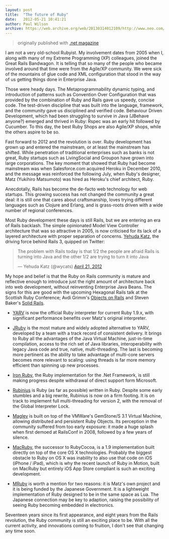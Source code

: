 ```yaml
---
layout: post
title:  "The future of Ruby"
date:   2012-05-21 10:41:21
author: Paul Wilson
archive: https://web.archive.org/web/20130314012109/http://www.neo.com/2012/05/21/the-future-of-ruby
---
```


> originally published with [.net magazine](http://www.netmagazine.com/opinions/future-ruby)

I am not a very old-school Rubyist. My involvement dates from 2005 when I, along with many of my Extreme Programming (XP) colleagues, joined the Great Rails Bandwagon. It is telling that so many of the people who became involved around that time were from the Agile/XP community. We were sick of the mountains of glue code and XML configuration that stood in the way of us getting things done in Enterprise Java.

Those were heady days. The Metaprogrammability dynamic typing, and introduction of patterns such as Convention Over Configuration that was provided by the combination of Ruby and Rails gave us speedy, concise code. The test-driven discipline that was built into the language, framework, and the community gave us disciplined and verified code. Behaviour Driven Development, which had been struggling to survive in Java (JBehave anyone?) emerged and thrived in Ruby: Rspec was an early hit followed by Cucumber. To this day, the best Ruby Shops are also Agile/XP shops, while the others aspire to be so.

Fast forward to 2012 and the revolution is over. Ruby development has grown up and entered the mainstream, or at least the mainstream has shifted. While penetration of traditional enterprises such as banks is not great, Ruby startups such as LivingSocial and Groupon have grown into large corporations. The key moment that showed that Ruby had become mainstream was when Salesforce.com acquired Heroku in December 2010, and the message was reinforced the following July, when Ruby's designer, Matz (Yukihiro Matsumoto) was hired as Heroku's chief architect, Ruby.

Anecdotally, Rails has become the de-facto web technology for web startups. This growing success has not changed the community a great deal: it is still one that cares about craftsmanship, loves trying different languages such as Clojure and Erlang, and is grass-roots driven with a wide number of regional conferences.

Most Ruby development these days is still Rails, but we are entering an era of Rails backlash. The simple opinionated Model View Controller architecture that was so attractive in 2005, is now criticised for its lack of a layered architecture with proper separation of concerns. [Yehuda Katz](https://twitter.com/wycats), the driving force behind Rails 3, quipped on Twitter:

<div>
  <blockquote class="twitter-tweet" lang="en"><p>The problem with Rails today is that 1/2 the people are afraid Rails is turning into Java and the other 1/2 are trying to turn it into Java</p>&mdash; Yehuda Katz (@wycats) <a href="https://twitter.com/wycats/statuses/193629465375547392">April 21, 2012</a></blockquote>
  <script async src="//platform.twitter.com/widgets.js" charset="utf-8"></script>
</div>

My hope and belief is that the Ruby on Rails community is mature and reflective enough to introduce just the right amount of architecture back into web development, without reinventing Enterprise Java Beans. The signs for this are good with the upcoming Hexagonal Rails talk at the Scottish Ruby Conference; Avdi Grimm's [Objects on Rails](http://objectsonrails.com/) and Steven Baker's [Solid Rails](https://leanpub.com/solidrailsbook).

* [YARV](http://www.atdot.net/yarv/) is now the official Ruby interpreter for current Ruby 1.9.x, with significant performance benefits over Matz's original interpreter.

* [JRuby](http://jruby.org/) is the most mature and widely adopted alternative to YARV, developed by a team with a track record of consistent delivery. It brings to Ruby all the advantages of the Java Virtual Machine, just-in-time compilation, access to the rich set of Java libraries, interoperability with legacy Java code and true, native, multi-threading. The last is becoming more pertinent as the ability to take advantage of multi-core servers becomes more relevant to scaling: using threads is far more memory efficient than spinning up new processes.

* [Iron Ruby](http://www.ironruby.net/), the Ruby implementation for the .Net Framework, is still making progress despite withdrawal of direct support form Microsoft.

* [Rubinius](http://rubini.us/) is Ruby (as far as possible) written in Ruby. Despite some early stumbles and a big rewrite, Rubinius is now on a firm footing. It is on track to implement full multi-threading for version 2, with the removal of the Global Interpreter Lock.

* [Maglev](http://maglev.github.com/) is built on top of the VMWare's GemStone/S 3.1 Virtual Machine, allowing distributed and persistent Ruby Objects. Its perception in the community suffered from too early exposure: it made a huge splash when first demoed at RailsConf in 2008, followed by a few years of silence.

* [MacRuby](http://macruby.org/), the successor to RubyCocoa, is a 1.9 implementation built directly on top of the core OS X technologies. Probably the biggest obstacle to Ruby on OS X was inability to also use that code on iOS (iPhone / iPad), which is why the recent launch of Ruby in Motion, built on MacRuby but entirely iOS App Store compliant is such an exciting development.

* [MRuby](https://github.com/mruby/mruby) is worth a mention for two reasons: it is Matz's own project and it is being funded by the Japanese Government. It is a lightweight implementation of Ruby designed to be in the same space as Lua. The Japanese connection may be key to adaption, raising the possibility of seeing Ruby becoming embedded in electronics.

Seventeen years since its first appearance, and eight years from the Rails revolution, the Ruby community is still an exciting place to be. With all the current activity, and innovations coming to fruition, I don't see that changing any time soon.
